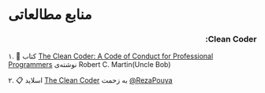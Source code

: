 # منابع مطالعاتی
### <div dir="rtl">Clean Coder:</div>
۱. 📙 کتاب [The Clean Coder: A Code of Conduct for Professional Programmers](https://dl.ebooksworld.ir/books/The.Clean.Coder.A.Code.of.Conduct.for.Professional.Programmers.by.Robert.C.Martin-Pearson-9780137081073-EBooksWorld.ir.rar) نوشته‌ی Robert C. Martin(Uncle Bob)

۲. 📋 اسلاید [The Clean Coder](https://github.com/RezaPouya/TheCleanCoderPresentaion/blob/master/The%20Clean%20Coder.pptx) به زحمت [@RezaPouya](https://github.com/RezaPouya)
